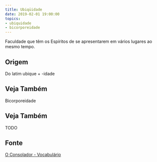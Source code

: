 ```yaml
---
title: Ubiqüidade
date: 2019-02-01 19:00:00
topics:
- ubiquidade
- bicorporeidade
---
```


Faculdade que têm os Espíritos de se apresentarem em vários lugares ao mesmo
tempo.

## Origem
Do latim ubique + -idade

## Veja Também
Bicorporeidade

## Veja Também
TODO

## Fonte
[O Consolador - Vocabulário](http://www.oconsolador.com.br/linkfixo/vocabulario/principal.html)
